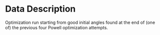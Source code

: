 # Data Description

Optimization run starting from good initial angles found at the end of (one of) the previous four Powell optimization attempts.

